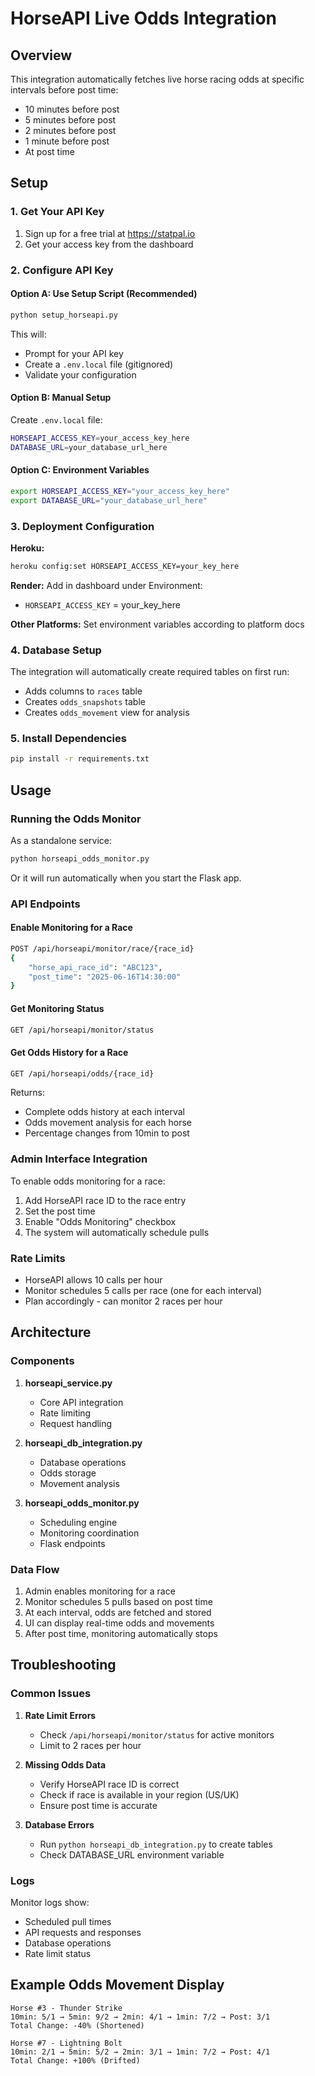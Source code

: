# HorseAPI Live Odds Integration

## Overview
This integration automatically fetches live horse racing odds at specific intervals before post time:
- 10 minutes before post
- 5 minutes before post  
- 2 minutes before post
- 1 minute before post
- At post time

## Setup

### 1. Get Your API Key
1. Sign up for a free trial at https://statpal.io
2. Get your access key from the dashboard

### 2. Configure API Key

#### Option A: Use Setup Script (Recommended)
```bash
python setup_horseapi.py
```
This will:
- Prompt for your API key
- Create a `.env.local` file (gitignored)
- Validate your configuration

#### Option B: Manual Setup
Create `.env.local` file:
```bash
HORSEAPI_ACCESS_KEY=your_access_key_here
DATABASE_URL=your_database_url_here
```

#### Option C: Environment Variables
```bash
export HORSEAPI_ACCESS_KEY="your_access_key_here"
export DATABASE_URL="your_database_url_here"
```

### 3. Deployment Configuration

**Heroku:**
```bash
heroku config:set HORSEAPI_ACCESS_KEY=your_key_here
```

**Render:**
Add in dashboard under Environment:
- `HORSEAPI_ACCESS_KEY` = your_key_here

**Other Platforms:**
Set environment variables according to platform docs

### 4. Database Setup
The integration will automatically create required tables on first run:
- Adds columns to `races` table
- Creates `odds_snapshots` table
- Creates `odds_movement` view for analysis

### 5. Install Dependencies
```bash
pip install -r requirements.txt
```

## Usage

### Running the Odds Monitor
As a standalone service:
```bash
python horseapi_odds_monitor.py
```

Or it will run automatically when you start the Flask app.

### API Endpoints

#### Enable Monitoring for a Race
```bash
POST /api/horseapi/monitor/race/{race_id}
{
    "horse_api_race_id": "ABC123",
    "post_time": "2025-06-16T14:30:00"
}
```

#### Get Monitoring Status
```bash
GET /api/horseapi/monitor/status
```

#### Get Odds History for a Race
```bash
GET /api/horseapi/odds/{race_id}
```

Returns:
- Complete odds history at each interval
- Odds movement analysis for each horse
- Percentage changes from 10min to post

### Admin Interface Integration

To enable odds monitoring for a race:

1. Add HorseAPI race ID to the race entry
2. Set the post time
3. Enable "Odds Monitoring" checkbox
4. The system will automatically schedule pulls

### Rate Limits
- HorseAPI allows 10 calls per hour
- Monitor schedules 5 calls per race (one for each interval)
- Plan accordingly - can monitor 2 races per hour

## Architecture

### Components

1. **horseapi_service.py**
   - Core API integration
   - Rate limiting
   - Request handling

2. **horseapi_db_integration.py**
   - Database operations
   - Odds storage
   - Movement analysis

3. **horseapi_odds_monitor.py**
   - Scheduling engine
   - Monitoring coordination
   - Flask endpoints

### Data Flow

1. Admin enables monitoring for a race
2. Monitor schedules 5 pulls based on post time
3. At each interval, odds are fetched and stored
4. UI can display real-time odds and movements
5. After post time, monitoring automatically stops

## Troubleshooting

### Common Issues

1. **Rate Limit Errors**
   - Check `/api/horseapi/monitor/status` for active monitors
   - Limit to 2 races per hour

2. **Missing Odds Data**
   - Verify HorseAPI race ID is correct
   - Check if race is available in your region (US/UK)
   - Ensure post time is accurate

3. **Database Errors**
   - Run `python horseapi_db_integration.py` to create tables
   - Check DATABASE_URL environment variable

### Logs
Monitor logs show:
- Scheduled pull times
- API requests and responses  
- Database operations
- Rate limit status

## Example Odds Movement Display

```
Horse #3 - Thunder Strike
10min: 5/1 → 5min: 9/2 → 2min: 4/1 → 1min: 7/2 → Post: 3/1
Total Change: -40% (Shortened)

Horse #7 - Lightning Bolt  
10min: 2/1 → 5min: 5/2 → 2min: 3/1 → 1min: 7/2 → Post: 4/1
Total Change: +100% (Drifted)
```